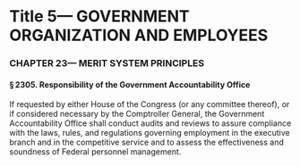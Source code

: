 
# Title 5— GOVERNMENT ORGANIZATION AND EMPLOYEES
### CHAPTER 23— MERIT SYSTEM PRINCIPLES
#### § 2305. Responsibility of the Government Accountability Office

If requested by either House of the Congress (or any committee thereof), or if considered necessary by the Comptroller General, the Government Accountability Office shall conduct audits and reviews to assure compliance with the laws, rules, and regulations governing employment in the executive branch and in the competitive service and to assess the effectiveness and soundness of Federal personnel management.
